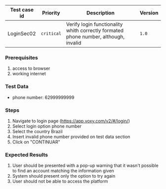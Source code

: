 Test case id | Priority | Description | Version
---|---|---|---
LoginSec02 | `critical` | Verify login functionality whith correctly formated phone number, although, invalid| `1.0`

### Prerequisites
1. access to browser
2. working internet

### Test Data
* phone number: 62999999999

### Steps
1. Navigate to login page (https://app.voxy.com/v2/#/login/)
2. Select login option phone number
3. Select the country Brazil
4. Insert invalid phone number provided on test data section
5. Click on "CONTINUAR"

### Expected Results
1. User should be presented with a pop-up warning that it wasn't possible to find an account matching the information given
2. System should present only the option to try again
3. User should not be able to access the platform
